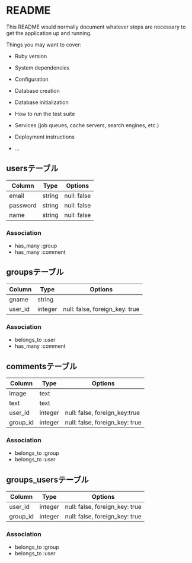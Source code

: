 # README

This README would normally document whatever steps are necessary to get the
application up and running.

Things you may want to cover:

* Ruby version

* System dependencies

* Configuration

* Database creation

* Database initialization

* How to run the test suite

* Services (job queues, cache servers, search engines, etc.)

* Deployment instructions

* ...


## usersテーブル
|Column|Type|Options|
|------|----|-------|
|email|string|null: false|
|password|string|null: false|
|name|string|null: false|
### Association
- has_many :group
- has_many :comment

## groupsテーブル
|Column|Type|Options|
|------|----|-------|
|gname|string|
|user_id|integer|null: false, foreign_key: true|
### Association
- belongs_to :user
- has_many :comment


## commentsテーブル
|Column|Type|Options|
|------|----|-------|
|image|text||
|text|text||
|user_id|integer|null: false, foreign_key:true|
|group_id|integer|null: false, foreign_key: true|
### Association
- belongs_to :group
- belongs_to :user


## groups_usersテーブル
|Column|Type|Options|
|------|----|-------|
|user_id|integer|null: false, foreign_key: true|
|group_id|integer|null: false, foreign_key: true|
### Association
- belongs_to :group
- belongs_to :user